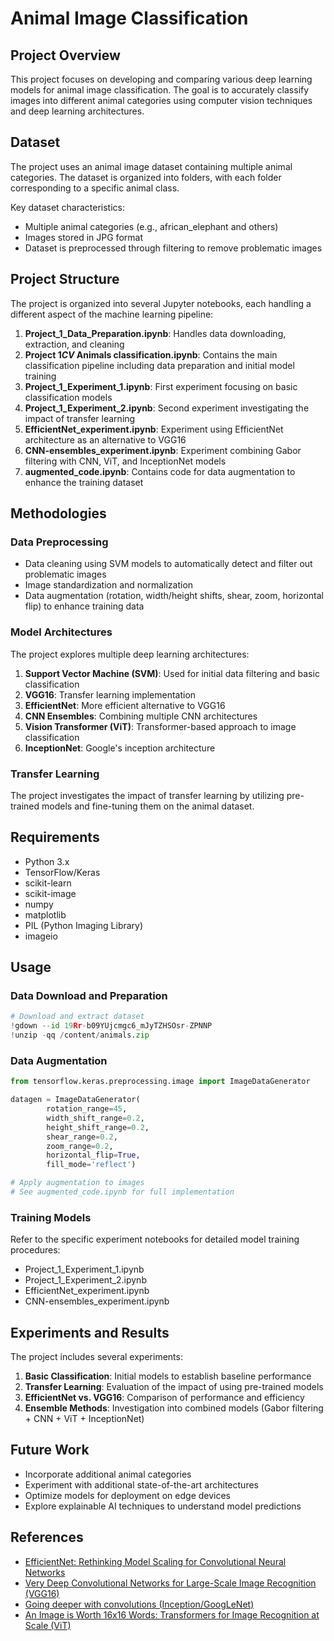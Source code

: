 # Animal Image Classification

## Project Overview

This project focuses on developing and comparing various deep learning models for animal image classification. The goal is to accurately classify images into different animal categories using computer vision techniques and deep learning architectures.

## Dataset

The project uses an animal image dataset containing multiple animal categories. The dataset is organized into folders, with each folder corresponding to a specific animal class.

Key dataset characteristics:

- Multiple animal categories (e.g., african_elephant and others)
- Images stored in JPG format
- Dataset is preprocessed through filtering to remove problematic images

## Project Structure

The project is organized into several Jupyter notebooks, each handling a different aspect of the machine learning pipeline:

1. **Project_1_Data_Preparation.ipynb**: Handles data downloading, extraction, and cleaning
2. **Project 1*CV* Animals classification.ipynb**: Contains the main classification pipeline including data preparation and initial model training
3. **Project_1_Experiment_1.ipynb**: First experiment focusing on basic classification models
4. **Project_1_Experiment_2.ipynb**: Second experiment investigating the impact of transfer learning
5. **EfficientNet_experiment.ipynb**: Experiment using EfficientNet architecture as an alternative to VGG16
6. **CNN-ensembles_experiment.ipynb**: Experiment combining Gabor filtering with CNN, ViT, and InceptionNet models
7. **augmented_code.ipynb**: Contains code for data augmentation to enhance the training dataset

## Methodologies

### Data Preprocessing

- Data cleaning using SVM models to automatically detect and filter out problematic images
- Image standardization and normalization
- Data augmentation (rotation, width/height shifts, shear, zoom, horizontal flip) to enhance training data

### Model Architectures

The project explores multiple deep learning architectures:

1. **Support Vector Machine (SVM)**: Used for initial data filtering and basic classification
2. **VGG16**: Transfer learning implementation
3. **EfficientNet**: More efficient alternative to VGG16
4. **CNN Ensembles**: Combining multiple CNN architectures
5. **Vision Transformer (ViT)**: Transformer-based approach to image classification
6. **InceptionNet**: Google's inception architecture

### Transfer Learning

The project investigates the impact of transfer learning by utilizing pre-trained models and fine-tuning them on the animal dataset.

## Requirements

- Python 3.x
- TensorFlow/Keras
- scikit-learn
- scikit-image
- numpy
- matplotlib
- PIL (Python Imaging Library)
- imageio

## Usage

### Data Download and Preparation

```python
# Download and extract dataset
!gdown --id 19Rr-b09YUjcmgc6_mJyTZHSOsr-ZPNNP
!unzip -qq /content/animals.zip
```

### Data Augmentation

```python
from tensorflow.keras.preprocessing.image import ImageDataGenerator

datagen = ImageDataGenerator(
        rotation_range=45,
        width_shift_range=0.2,
        height_shift_range=0.2,
        shear_range=0.2,
        zoom_range=0.2,
        horizontal_flip=True,
        fill_mode='reflect')

# Apply augmentation to images
# See augmented_code.ipynb for full implementation
```

### Training Models

Refer to the specific experiment notebooks for detailed model training procedures:

- Project_1_Experiment_1.ipynb
- Project_1_Experiment_2.ipynb
- EfficientNet_experiment.ipynb
- CNN-ensembles_experiment.ipynb

## Experiments and Results

The project includes several experiments:

1. **Basic Classification**: Initial models to establish baseline performance
2. **Transfer Learning**: Evaluation of the impact of using pre-trained models
3. **EfficientNet vs. VGG16**: Comparison of performance and efficiency
4. **Ensemble Methods**: Investigation into combined models (Gabor filtering + CNN + ViT + InceptionNet)

## Future Work

- Incorporate additional animal categories
- Experiment with additional state-of-the-art architectures
- Optimize models for deployment on edge devices
- Explore explainable AI techniques to understand model predictions

## References

- [EfficientNet: Rethinking Model Scaling for Convolutional Neural Networks](https://arxiv.org/abs/1905.11946)
- [Very Deep Convolutional Networks for Large-Scale Image Recognition (VGG16)](https://arxiv.org/abs/1409.1556)
- [Going deeper with convolutions (Inception/GoogLeNet)](https://arxiv.org/abs/1409.4842)
- [An Image is Worth 16x16 Words: Transformers for Image Recognition at Scale (ViT)](https://arxiv.org/abs/2010.11929)
